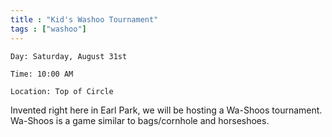 ```yaml
---
title : "Kid's Washoo Tournament"
tags : ["washoo"]
---
```


`Day: Saturday, August 31st`

`Time: 10:00 AM`

`Location: Top of Circle`

Invented right here in Earl Park, we will be hosting a Wa-Shoos tournament. Wa-Shoos is a game similar to bags/cornhole and horseshoes.